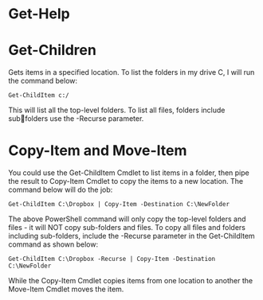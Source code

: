 # Get-Help

# Get-Children

Gets items in a specified location. To list the folders in my drive C, I will run
the command below:

`Get-ChildItem c:/`

This will list all the top-level folders. To list all files, folders include subfolders use the -Recurse parameter.

# Copy-Item and Move-Item

You could use the Get-ChildItem Cmdlet to list items in a folder, then pipe
the result to Copy-Item Cmdlet to copy the items to a new location. The
command below will do the job:

`Get-ChildItem C:\Dropbox | Copy-Item -Destination C:\NewFolder`

The above PowerShell command will only copy the top-level folders and
files - it will NOT copy sub-folders and files. To copy all files and folders
including sub-folders, include the -Recurse parameter in the Get-ChildItem
command as shown below:

`Get-ChildItem C:\Dropbox -Recurse | Copy-Item -Destination C:\NewFolder`

While the Copy-Item Cmdlet copies items from one location to another the
Move-Item Cmdlet moves the item.


